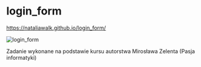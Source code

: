 # login_form
https://nataliawalk.github.io/login_form/

![login_form](https://github.com/nataliawalk/login_form/assets/144123296/1ecafb73-0999-4f52-a9dd-b1aff67274ee)

Zadanie wykonane na podstawie kursu autorstwa Mirosława Zelenta (Pasja informatyki)

